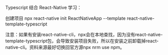 Typescript 结合 React-Native 学习：

创建项目  npx react-native init ReactNativeApp --template react-native-template-typescript

注意：如果有安装react-native-cli，npx会在本地查找，因为没有react-native-template-typescript包，会导致安装项目失败，所以在安装之前卸载掉react-native-cli。资料来源最好切换回官方源npx nrm use npm。